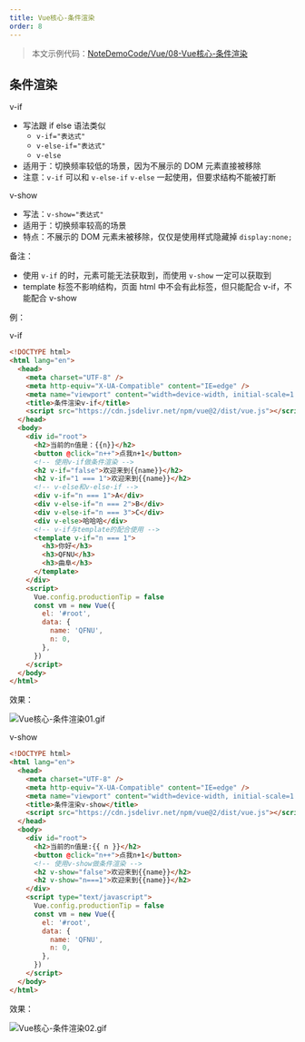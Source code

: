 ```yaml
---
title: Vue核心-条件渲染
order: 8
---
```


> 本文示例代码：[NoteDemoCode/Vue/08-Vue核心-条件渲染](https://github.com/zhf521/NoteDemoCode/tree/main/Vue/08-Vue核心-条件渲染)

## 条件渲染

v-if  
+ 写法跟 if else 语法类似  
	+ `v-if="表达式"`  
	+ `v-else-if="表达式"`  
	+ `v-else`  
+ 适用于：切换频率较低的场景，因为不展示的 DOM 元素直接被移除   
+ 注意：`v-if` 可以和 `v-else-if` `v-else` 一起使用，但要求结构不能被打断   

v-show 
+ 写法：`v-show="表达式"`  
+ 适用于：切换频率较高的场景  
+ 特点：不展示的 DOM 元素未被移除，仅仅是使用样式隐藏掉 `display:none;`

备注：
+ 使用 `v-if` 的时，元素可能无法获取到，而使用 `v-show` 一定可以获取到  
+ template 标签不影响结构，页面 html 中不会有此标签，但只能配合 v-if，不能配合 v-show 

例：

v-if
```html
<!DOCTYPE html>
<html lang="en">
  <head>
    <meta charset="UTF-8" />
    <meta http-equiv="X-UA-Compatible" content="IE=edge" />
    <meta name="viewport" content="width=device-width, initial-scale=1.0" />
    <title>条件渲染v-if</title>
    <script src="https://cdn.jsdelivr.net/npm/vue@2/dist/vue.js"></script>
  </head>
  <body>
    <div id="root">
      <h2>当前的n值是：{{n}}</h2>
      <button @click="n++">点我n+1</button>
      <!-- 使用v-if做条件渲染 -->
      <h2 v-if="false">欢迎来到{{name}}</h2>
      <h2 v-if="1 === 1">欢迎来到{{name}}</h2>
      <!-- v-else和v-else-if -->
      <div v-if="n === 1">A</div>
      <div v-else-if="n === 2">B</div>
      <div v-else-if="n === 3">C</div>
      <div v-else>哈哈哈</div>
      <!-- v-if与template的配合使用 -->
      <template v-if="n === 1">
        <h3>你好</h3>
        <h3>QFNU</h3>
        <h3>曲阜</h3>
      </template>
    </div>
    <script>
      Vue.config.productionTip = false
      const vm = new Vue({
        el: '#root',
        data: {
          name: 'QFNU',
          n: 0,
        },
      })
    </script>
  </body>
</html>
```

效果：

![Vue核心-条件渲染01.gif](https://obsidian-picture.oss-cn-qingdao.aliyuncs.com/my-img/Vue核心-条件渲染01.gif)

v-show
```html
<!DOCTYPE html>
<html lang="en">
  <head>
    <meta charset="UTF-8" />
    <meta http-equiv="X-UA-Compatible" content="IE=edge" />
    <meta name="viewport" content="width=device-width, initial-scale=1.0" />
    <title>条件渲染v-show</title>
    <script src="https://cdn.jsdelivr.net/npm/vue@2/dist/vue.js"></script>
  </head>
  <body>
    <div id="root">
      <h2>当前的n值是:{{ n }}</h2>
      <button @click="n++">点我n+1</button>
      <!-- 使用v-show做条件渲染 -->
      <h2 v-show="false">欢迎来到{{name}}</h2>
      <h2 v-show="n===1">欢迎来到{{name}}</h2>
    </div>
    <script type="text/javascript">
      Vue.config.productionTip = false
      const vm = new Vue({
        el: '#root',
        data: {
          name: 'QFNU',
          n: 0,
        },
      })
    </script>
  </body>
</html>
```

效果：

![Vue核心-条件渲染02.gif](https://obsidian-picture.oss-cn-qingdao.aliyuncs.com/my-img/Vue核心-条件渲染02.gif)
